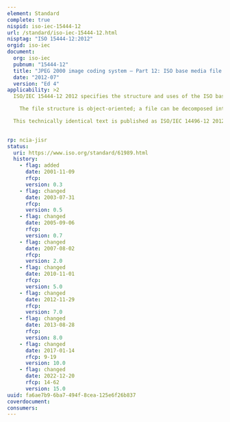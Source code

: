 ```yaml
---
element: Standard
complete: true
nispid: iso-iec-15444-12
url: /standard/iso-iec-15444-12.html
nisptag: "ISO 15444-12:2012"
orgid: iso-iec
document:
  org: iso-iec
  pubnum: "15444-12"
  title: "JPEG 2000 image coding system — Part 12: ISO base media file format"
  date: "2012-07"
  version: "Ed 4"
applicability: >2
  ISO/IEC 15444-12 2012 specifies the structure and uses of the ISO base media file format. The identical text is published as ISO/IEC 14496-12 2012. This file format is used to contain time-based media such as video and audio. The storage of particular coding schemes is defined in specifications that derive from and reference ISO/IEC 15444-12 2012 and ISO/IEC 14496-12 2012, such as the MPEG-4 file format specified in ISO/IEC 14496-14, or the Motion JPEG file format specified in ISO/IEC 15444-3.  This file format is designed to contain timed media information for a presentation in a flexible, extensible format that facilitates interchange, management, editing and presentation of the media. This presentation may be local to the system containing the presentation, or may be via a network or other stream delivery mechanism. The file format is designed to be independent of any particular network protocol while enabling efficient support for them in general.

    The file structure is object-oriented; a file can be decomposed into constituent objects very simply, and the structure of the objects inferred directly from their type.

  This technically identical text is published as ISO/IEC 14496-12 2012 for MPEG-4, and as ISO/IEC 15444-12 2012 for JPEG 2000, and reference to this specification should be made accordingly. The recommendation is to reference one, for example ISO/IEC 15444-12 2012, and append to the reference a parenthetical comment identifying the other, for example (technically identical to ISO/IEC 14496-12 2012).  

  
rp: ncia-jisr
status:
  uri: https://www.iso.org/standard/61989.html
  history: 
    - flag: added
      date: 2001-11-09
      rfcp: 
      version: 0.3
    - flag: changed
      date: 2003-07-31
      rfcp: 
      version: 0.5
    - flag: changed
      date: 2005-09-06
      rfcp: 
      version: 0.7
    - flag: changed
      date: 2007-08-02
      rfcp: 
      version: 2.0
    - flag: changed
      date: 2010-11-01
      rfcp: 
      version: 5.0
    - flag: changed
      date: 2012-11-29
      rfcp: 
      version: 7.0
    - flag: changed
      date: 2013-08-28
      rfcp: 
      version: 8.0
    - flag: changed
      date: 2017-01-14
      rfcp: 9-19
      version: 10.0
    - flag: changed
      date: 2022-12-20
      rfcp: 14-62
      version: 15.0
uuid: fa6ae7b9-6ba7-494f-8cea-125e6f26b837
coverdocument:
consumers:
---
```

